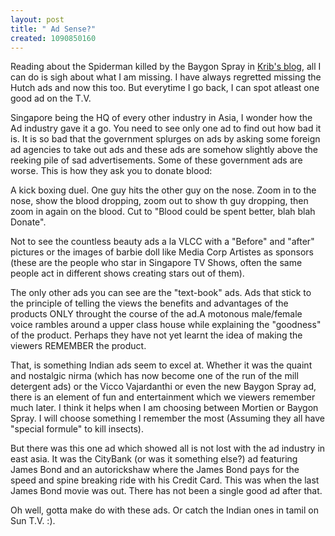 ```yaml
--- 
layout: post
title: " Ad Sense?"
created: 1090850160
---
```

Reading about the Spiderman killed by the Baygon Spray in <a href="http://www.kiruba.com">Krib's blog</a>, all I can do is sigh about what I am missing. I have always regretted missing the Hutch ads and now this too. But everytime I go back, I can spot atleast one good ad on the T.V. 

Singapore being the HQ of every other industry in Asia, I wonder how the Ad industry gave it a go. You need to see only one ad to find out how bad it is. It is so bad that the government splurges on ads by asking some foreign ad agencies to take out ads and these ads are somehow slightly above the reeking pile of sad advertisements. Some of these government ads are worse. This is how they ask you to donate blood:

A kick boxing duel. One guy hits the other guy on the nose. Zoom in to the nose, show the blood dropping, zoom out to show th guy dropping, then zoom in again on the blood. Cut to "Blood could be spent better, blah blah Donate". 

Not to see the countless beauty ads a la VLCC with a "Before" and "after" pictures or the images of barbie doll like Media Corp Artistes as sponsors (these are the people who star in Singapore TV Shows, often the same people act in different shows creating stars out of them). 

The only other ads you can see are the "text-book" ads. Ads that stick to the principle of telling the views the benefits and advantages of the products ONLY throught the course of the ad.A motonous male/female voice rambles around a upper class house while explaining the "goodness" of the product.  Perhaps they have not yet learnt the idea of making the viewers REMEMBER the product. 

That, is something Indian ads seem to excel at. Whether it was the quaint and nostalgic nirma (which has now become one of the run of the mill detergent ads) or the Vicco Vajardanthi or even the new Baygon Spray ad, there is an element of fun and entertainment which we viewers remember much later. I think it helps when I am choosing between Mortien or Baygon Spray. I will choose something I remember the most (Assuming they all have "special formule" to kill insects). 


But there was this one ad which showed all is not lost with the ad industry in east asia. It was the CityBank (or was it something else?) ad featuring James Bond and an autorickshaw where the James Bond pays for the speed and spine breaking ride with his Credit Card. This was when the last James Bond movie was out. There has not been a single good ad after that. 

Oh well, gotta make do with these ads. Or catch the Indian ones in tamil on Sun T.V. :).
